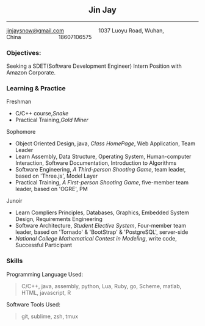 ## <center><b>Jin Jay</b></center>

---
 
jinjaysnow@gmail.com&nbsp;&nbsp;&nbsp;&nbsp;&nbsp;&nbsp;&nbsp;&nbsp;&nbsp;&nbsp;&nbsp;&nbsp;&nbsp;&nbsp;&nbsp;&nbsp;&nbsp;&nbsp;&nbsp;&nbsp;&nbsp;&nbsp;&nbsp;1037 Luoyu Road, Wuhan, China&nbsp;&nbsp;&nbsp;&nbsp;&nbsp;&nbsp;&nbsp;&nbsp;&nbsp;&nbsp;&nbsp;&nbsp;&nbsp;&nbsp;&nbsp;&nbsp;&nbsp;&nbsp;&nbsp;&nbsp;&nbsp;&nbsp;&nbsp;&nbsp;&nbsp;18607106575

### **Objectives:**

Seeking a SDET(Software Development Engineer) Intern Position with Amazon Corporate.

### **Learning & Practice**
Freshman

- C/C++ course,*Snake* 
- Practical Training,*Gold Miner*

Sophomore

- Object Oriented Design, java, *Class HomePage*, Web Application, Team Leader
- Learn Assembly, Data Structure, Operating System, Human-computer Interaction, Software Documentation, Introduction to Algorithms
- Software Engineering, *A Third-person Shooting Game*, team leader, based on 'Three.js', Model Layer
- Practical Training, *A First-person Shooting Game*, five-member team leader, based on 'OGRE', PM

Junoir

- Learn Compliers Principles, Databases, Graphics, Embedded System Design, Requirements Engineering
- Software Architecture, *Student Elective System*, Four-member team leader, based on 'Tornado' & 'BootStrap' & 'PostgreSQL', server-side
- *National College Mathematical Contest in Modeling*, write code, Successful Participant

### **Skills**
Programming Language Used:

> C/C++, java, assembly, python, Lua, Ruby, go, Scheme, matlab, HTML, javascript, R

Software Tools Used:

> git, sublime, zsh, tmux

